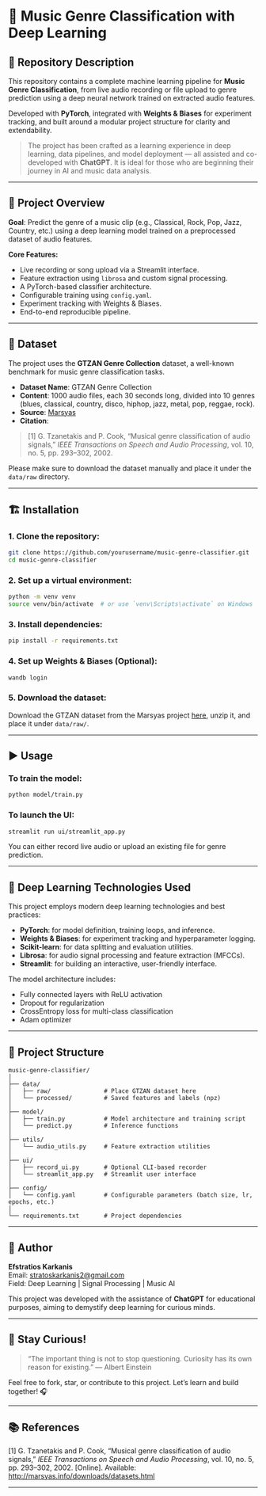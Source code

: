 
# 🎵 Music Genre Classification with Deep Learning

## 📌 Repository Description

This repository contains a complete machine learning pipeline for **Music Genre Classification**, from live audio recording or file upload to genre prediction using a deep neural network trained on extracted audio features.

Developed with **PyTorch**, integrated with **Weights & Biases** for experiment tracking, and built around a modular project structure for clarity and extendability.

> The project has been crafted as a learning experience in deep learning, data pipelines, and model deployment — all assisted and co-developed with **ChatGPT**. It is ideal for those who are beginning their journey in AI and music data analysis.

---

## 🧠 Project Overview

**Goal**: Predict the genre of a music clip (e.g., Classical, Rock, Pop, Jazz, Country, etc.) using a deep learning model trained on a preprocessed dataset of audio features.

**Core Features:**
- Live recording or song upload via a Streamlit interface.
- Feature extraction using `librosa` and custom signal processing.
- A PyTorch-based classifier architecture.
- Configurable training using `config.yaml`.
- Experiment tracking with Weights & Biases.
- End-to-end reproducible pipeline.

---

## 🎼 Dataset

The project uses the **GTZAN Genre Collection** dataset, a well-known benchmark for music genre classification tasks.

- **Dataset Name**: GTZAN Genre Collection
- **Content**: 1000 audio files, each 30 seconds long, divided into 10 genres (blues, classical, country, disco, hiphop, jazz, metal, pop, reggae, rock).
- **Source**: [Marsyas](http://marsyas.info/downloads/datasets.html)
- **Citation**:

> [1] G. Tzanetakis and P. Cook, “Musical genre classification of audio signals,” *IEEE Transactions on Speech and Audio Processing*, vol. 10, no. 5, pp. 293–302, 2002.

Please make sure to download the dataset manually and place it under the `data/raw` directory.

---

## 🏗️ Installation

### 1. Clone the repository:

```bash
git clone https://github.com/yourusername/music-genre-classifier.git
cd music-genre-classifier
```

### 2. Set up a virtual environment:

```bash
python -m venv venv
source venv/bin/activate  # or use `venv\Scripts\activate` on Windows
```

### 3. Install dependencies:

```bash
pip install -r requirements.txt
```

### 4. Set up Weights & Biases (Optional):

```bash
wandb login
```

### 5. Download the dataset:

Download the GTZAN dataset from the Marsyas project [here](http://marsyas.info/downloads/datasets.html), unzip it, and place it under `data/raw/`.

---

## ▶️ Usage

### To train the model:

```bash
python model/train.py
```

### To launch the UI:

```bash
streamlit run ui/streamlit_app.py
```

You can either record live audio or upload an existing file for genre prediction.

---

## 🧪 Deep Learning Technologies Used

This project employs modern deep learning technologies and best practices:

- **PyTorch**: for model definition, training loops, and inference.
- **Weights & Biases**: for experiment tracking and hyperparameter logging.
- **Scikit-learn**: for data splitting and evaluation utilities.
- **Librosa**: for audio signal processing and feature extraction (MFCCs).
- **Streamlit**: for building an interactive, user-friendly interface.

The model architecture includes:
- Fully connected layers with ReLU activation
- Dropout for regularization
- CrossEntropy loss for multi-class classification
- Adam optimizer

---

## 📁 Project Structure

```
music-genre-classifier/
│
├── data/
│   ├── raw/               # Place GTZAN dataset here
│   └── processed/         # Saved features and labels (npz)
│
├── model/
│   ├── train.py           # Model architecture and training script
│   └── predict.py         # Inference functions
│
├── utils/
│   └── audio_utils.py     # Feature extraction utilities
│
├── ui/
│   ├── record_ui.py       # Optional CLI-based recorder
│   └── streamlit_app.py   # Streamlit user interface
│
├── config/
│   └── config.yaml        # Configurable parameters (batch size, lr, epochs, etc.)
│
└── requirements.txt       # Project dependencies
```

---

## 👤 Author

**Efstratios Karkanis**  
Email: [stratoskarkanis2@gmail.com](mailto:stratoskarkanis2@gmail.com)  
Field: Deep Learning | Signal Processing | Music AI

This project was developed with the assistance of **ChatGPT** for educational purposes, aiming to demystify deep learning for curious minds.

---

## 🚀 Stay Curious!

> “The important thing is not to stop questioning. Curiosity has its own reason for existing.” — Albert Einstein

Feel free to fork, star, or contribute to this project. Let’s learn and build together! 🎧

---

## 📚 References

[1] G. Tzanetakis and P. Cook, “Musical genre classification of audio signals,” *IEEE Transactions on Speech and Audio Processing*, vol. 10, no. 5, pp. 293–302, 2002. [Online]. Available: http://marsyas.info/downloads/datasets.html

---


